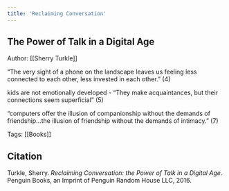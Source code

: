 ```yaml
---
title: 'Reclaiming Conversation'
---
```


## The Power of Talk in a Digital Age

Author: [[Sherry Turkle]]

“The very sight of a phone on the landscape leaves us feeling less connected to each other, less invested in each other.” (4)

kids are not emotionally developed - “They make acquaintances, but their connections seem superficial” (5)

“computers offer the illusion of companionship without the demands of friendship…the illusion of friendship without the demands of intimacy.” (7)

Tags: [[Books]]

## Citation

Turkle, Sherry. _Reclaiming Conversation: the Power of Talk in a Digital Age_. Penguin Books, an Imprint of Penguin Random House LLC, 2016.
